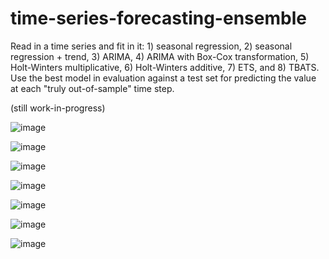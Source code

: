 # time-series-forecasting-ensemble
Read in a time series and fit in it: 1) seasonal regression, 2) seasonal regression + trend, 3) ARIMA, 4) ARIMA with Box-Cox transformation, 5) Holt-Winters multiplicative, 6) Holt-Winters additive, 7) ETS, and 8) TBATS. Use the best model in evaluation against a test set for predicting the value at each "truly out-of-sample" time step.

(still work-in-progress)

![image](https://github.com/jaakko-paavola/time-series-forecasting-ensemble-with-R/assets/7263106/153e663d-d5d7-49a4-a7f6-c6cc662e7936)

![image](https://github.com/jaakko-paavola/time-series-forecasting-ensemble-with-R/assets/7263106/369673c4-ed14-45ff-9896-59f28a92a80b)

![image](https://github.com/jaakko-paavola/time-series-forecasting-ensemble-with-R/assets/7263106/476f847a-f85d-4454-bd3e-b0c9d2795076)

![image](https://github.com/jaakko-paavola/time-series-forecasting-ensemble-with-R/assets/7263106/5d1ec1ce-2890-43b3-8e8f-b54831822419)

![image](https://github.com/jaakko-paavola/time-series-forecasting-ensemble-with-R/assets/7263106/e1c6a351-aa81-4d9b-a894-dbe360deaf04)

![image](https://github.com/jaakko-paavola/time-series-forecasting-ensemble-with-R/assets/7263106/68468840-c954-4943-9941-cdb13632c764)

![image](https://github.com/jaakko-paavola/time-series-forecasting-ensemble-with-R/assets/7263106/b369015f-841b-406a-8778-0aa1a653b986)














